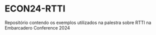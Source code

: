 # ECON24-RTTI
Repositório contendo os exemplos utilizados na palestra sobre RTTI na Embarcadero Conference 2024
